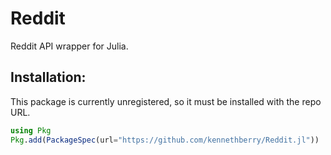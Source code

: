 # Reddit
Reddit API wrapper for Julia.

## Installation:
This package is currently unregistered, so it must be installed with the repo URL.
```julia
using Pkg
Pkg.add(PackageSpec(url="https://github.com/kennethberry/Reddit.jl"))
```
